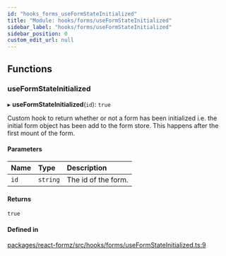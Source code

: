```yaml
---
id: "hooks_forms_useFormStateInitialized"
title: "Module: hooks/forms/useFormStateInitialized"
sidebar_label: "hooks/forms/useFormStateInitialized"
sidebar_position: 0
custom_edit_url: null
---
```


## Functions

### useFormStateInitialized

▸ **useFormStateInitialized**(`id`): ``true``

Custom hook to return whether or not a form has been initialized
i.e. the initial form object has been add to the form store. This happens
after the first mount of the form.

#### Parameters

| Name | Type | Description |
| :------ | :------ | :------ |
| `id` | `string` | The id of the form. |

#### Returns

``true``

#### Defined in

[packages/react-formz/src/hooks/forms/useFormStateInitialized.ts:9](https://github.com/ZerryStack/react-formz/blob/1ba1704/packages/react-formz/src/hooks/forms/useFormStateInitialized.ts#L9)
